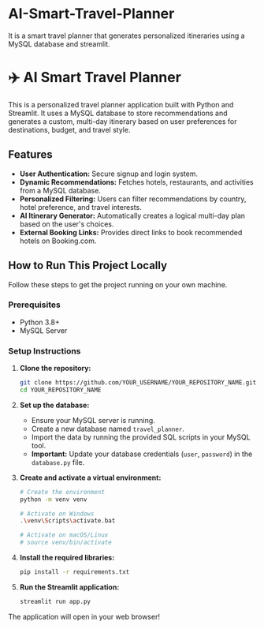 # AI-Smart-Travel-Planner
It is a smart travel planner that generates personalized itineraries using a MySQL database and streamlit.

# ✈️ AI Smart Travel Planner

This is a personalized travel planner application built with Python and Streamlit. It uses a MySQL database to store recommendations and generates a custom, multi-day itinerary based on user preferences for destinations, budget, and travel style.

## Features

- **User Authentication:** Secure signup and login system.
- **Dynamic Recommendations:** Fetches hotels, restaurants, and activities from a MySQL database.
- **Personalized Filtering:** Users can filter recommendations by country, hotel preference, and travel interests.
- **AI Itinerary Generator:** Automatically creates a logical multi-day plan based on the user's choices.
- **External Booking Links:** Provides direct links to book recommended hotels on Booking.com.

## How to Run This Project Locally

Follow these steps to get the project running on your own machine.

### Prerequisites

- Python 3.8+
- MySQL Server

### Setup Instructions

1.  **Clone the repository:**
    ```bash
    git clone https://github.com/YOUR_USERNAME/YOUR_REPOSITORY_NAME.git
    cd YOUR_REPOSITORY_NAME
    ```

2.  **Set up the database:**
    - Ensure your MySQL server is running.
    - Create a new database named `travel_planner`.
    - Import the data by running the provided SQL scripts in your MySQL tool.
    - **Important:** Update your database credentials (`user`, `password`) in the `database.py` file.

3.  **Create and activate a virtual environment:**
    ```bash
    # Create the environment
    python -m venv venv

    # Activate on Windows
    .\venv\Scripts\activate.bat
    
    # Activate on macOS/Linux
    # source venv/bin/activate
    ```

4.  **Install the required libraries:**
    ```bash
    pip install -r requirements.txt
    ```

5.  **Run the Streamlit application:**
    ```bash
    streamlit run app.py
    ```

The application will open in your web browser!
